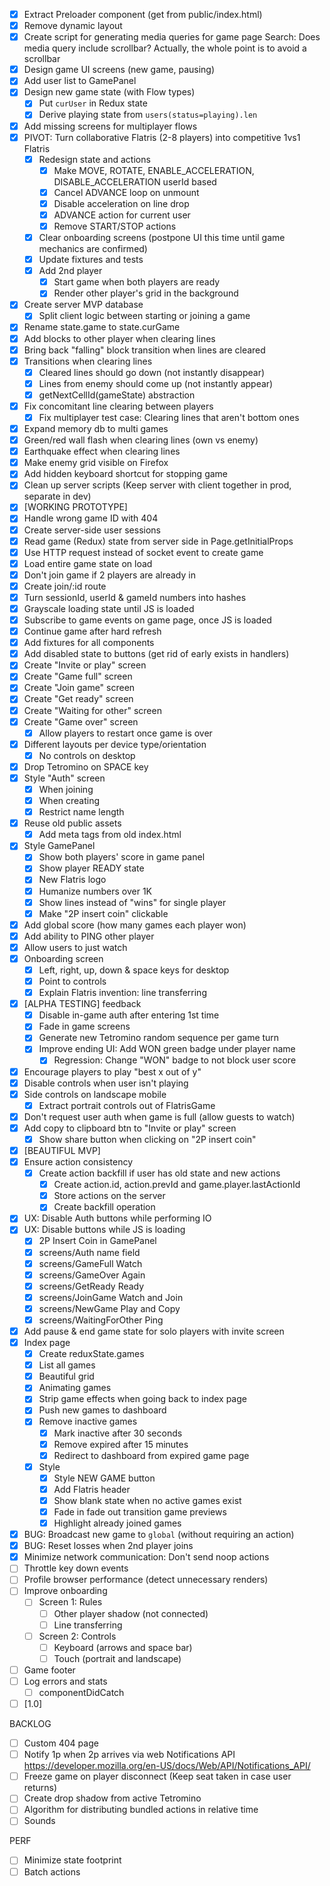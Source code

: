 * [x] Extract Preloader component (get from public/index.html)
* [x] Remove dynamic layout
* [x] Create script for generating media queries for game page
      Search: Does media query include scrollbar? Actually, the whole point is to avoid a scrollbar
* [x] Design game UI screens (new game, pausing)
* [x] Add user list to GamePanel
* [x] Design new game state (with Flow types)
  * [x] Put `curUser` in Redux state
  * [x] Derive playing state from `users(status=playing).len`
* [x] Add missing screens for multiplayer flows
* [x] PIVOT: Turn collaborative Flatris (2-8 players) into competitive 1vs1 Flatris
  * [x] Redesign state and actions
    * [x] Make MOVE, ROTATE, ENABLE_ACCELERATION, DISABLE_ACCELERATION userId based
    * [x] Cancel ADVANCE loop on unmount
    * [x] Disable acceleration on line drop
    * [x] ADVANCE action for current user
    * [x] Remove START/STOP actions
  * [x] Clear onboarding screens (postpone UI this time until game mechanics are confirmed)
  * [x] Update fixtures and tests
  * [x] Add 2nd player
    * [x] Start game when both players are ready
    * [x] Render other player's grid in the background
* [x] Create server MVP database
  * [x] Split client logic between starting or joining a game
* [x] Rename state.game to state.curGame
* [x] Add blocks to other player when clearing lines
* [x] Bring back "falling" block transition when lines are cleared
* [x] Transitions when clearing lines
  * [x] Cleared lines should go down (not instantly disappear)
  * [x] Lines from enemy should come up (not instantly appear)
  * [x] getNextCellId(gameState) abstraction
* [x] Fix concomitant line clearing between players
  * [x] Fix multiplayer test case: Clearing lines that aren't bottom ones
* [x] Expand memory db to multi games
* [x] Green/red wall flash when clearing lines (own vs enemy)
* [x] Earthquake effect when clearing lines
* [x] Make enemy grid visible on Firefox
* [x] Add hidden keyboard shortcut for stopping game
* [x] Clean up server scripts (Keep server with client together in prod, separate in dev)
* [x] [WORKING PROTOTYPE]
* [x] Handle wrong game ID with 404
* [x] Create server-side user sessions
* [x] Read game (Redux) state from server side in Page.getInitialProps
* [x] Use HTTP request instead of socket event to create game
* [x] Load entire game state on load
* [x] Don't join game if 2 players are already in
* [x] Create join/:id route
* [x] Turn sessionId, userId & gameId numbers into hashes
* [x] Grayscale loading state until JS is loaded
* [x] Subscribe to game events on game page, once JS is loaded
* [x] Continue game after hard refresh
* [x] Add fixtures for all components
* [x] Add disabled state to buttons (get rid of early exists in handlers)
* [x] Create "Invite or play" screen
* [x] Create "Game full" screen
* [x] Create "Join game" screen
* [x] Create "Get ready" screen
* [x] Create "Waiting for other" screen
* [x] Create "Game over" screen
  * [x] Allow players to restart once game is over
* [x] Different layouts per device type/orientation
  * [x] No controls on desktop
* [x] Drop Tetromino on SPACE key
* [x] Style "Auth" screen
  * [x] When joining
  * [x] When creating
  * [x] Restrict name length
* [x] Reuse old public assets
  * [x] Add meta tags from old index.html
* [x] Style GamePanel
  * [x] Show both players' score in game panel
  * [x] Show player READY state
  * [x] New Flatris logo
  * [x] Humanize numbers over 1K
  * [x] Show lines instead of "wins" for single player
  * [x] Make "2P insert coin" clickable
* [x] Add global score (how many games each player won)
* [x] Add ability to PING other player
* [x] Allow users to just watch
* [x] Onboarding screen
  * [x] Left, right, up, down & space keys for desktop
  * [x] Point to controls
  * [x] Explain Flatris invention: line transferring
* [x] [ALPHA TESTING] feedback
  * [x] Disable in-game auth after entering 1st time
  * [x] Fade in game screens
  * [x] Generate new Tetromino random sequence per game turn
  * [x] Improve ending UI: Add WON green badge under player name
    * [x] Regression: Change "WON" badge to not block user score
* [x] Encourage players to play "best x out of y"
* [x] Disable controls when user isn't playing
* [x] Side controls on landscape mobile
  * [x] Extract portrait controls out of FlatrisGame
* [x] Don't request user auth when game is full (allow guests to watch)
* [x] Add copy to clipboard btn to "Invite or play" screen
  * [x] Show share button when clicking on "2P insert coin"
* [x] [BEAUTIFUL MVP]
* [x] Ensure action consistency
  * [x] Create action backfill if user has old state and new actions
    * [x] Create action.id, action.prevId and game.player.lastActionId
    * [x] Store actions on the server
    * [x] Create backfill operation
* [x] UX: Disable Auth buttons while performing IO
* [x] UX: Disable buttons while JS is loading
  * [x] 2P Insert Coin in GamePanel
  * [x] screens/Auth name field
  * [x] screens/GameFull Watch
  * [x] screens/GameOver Again
  * [x] screens/GetReady Ready
  * [x] screens/JoinGame Watch and Join
  * [x] screens/NewGame Play and Copy
  * [x] screens/WaitingForOther Ping
* [x] Add pause & end game state for solo players with invite screen
* [x] Index page
  * [x] Create reduxState.games
  * [x] List all games
  * [x] Beautiful grid
  * [x] Animating games
  * [x] Strip game effects when going back to index page
  * [x] Push new games to dashboard
  * [x] Remove inactive games
    * [x] Mark inactive after 30 seconds
    * [x] Remove expired after 15 minutes
    * [x] Redirect to dashboard from expired game page
  * [x] Style
    * [x] Style NEW GAME button
    * [x] Add Flatris header
    * [x] Show blank state when no active games exist
    * [x] Fade in fade out transition game previews
    * [x] Highlight already joined games
* [x] BUG: Broadcast new game to `global` (without requiring an action)
* [x] BUG: Reset losses when 2nd player joins
* [x] Minimize network communication: Don't send noop actions
* [ ] Throttle key down events
* [ ] Profile browser performance (detect unnecessary renders)
* [ ] Improve onboarding
  * [ ] Screen 1: Rules
    * [ ] Other player shadow (not connected)
    * [ ] Line transferring
  * [ ] Screen 2: Controls
    * [ ] Keyboard (arrows and space bar)
    * [ ] Touch (portrait and landscape)
* [ ] Game footer
* [ ] Log errors and stats
  * [ ] componentDidCatch
* [ ] [1.0]

BACKLOG

* [ ] Custom 404 page
* [ ] Notify 1p when 2p arrives via web Notifications API
      https://developer.mozilla.org/en-US/docs/Web/API/Notifications_API/
* [ ] Freeze game on player disconnect (Keep seat taken in case user returns)
* [ ] Create drop shadow from active Tetromino
* [ ] Algorithm for distributing bundled actions in relative time
* [ ] Sounds

PERF

* [ ] Minimize state footprint
* [ ] Batch actions
